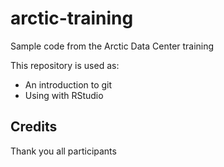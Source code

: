# arctic-training
Sample code from the Arctic Data Center training

This repository is used as:

* An introduction to git
* Using with RStudio

## Credits

Thank you all participants
